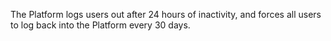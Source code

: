 The Platform logs users out after 24 hours of inactivity, and forces all users to log back into the Platform every 30 days.
